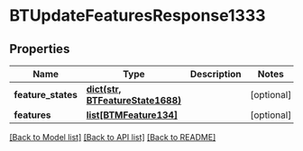 # BTUpdateFeaturesResponse1333

## Properties
Name | Type | Description | Notes
------------ | ------------- | ------------- | -------------
**feature_states** | [**dict(str, BTFeatureState1688)**](BTFeatureState1688.md) |  | [optional] 
**features** | [**list[BTMFeature134]**](BTMFeature134.md) |  | [optional] 

[[Back to Model list]](../README.md#documentation-for-models) [[Back to API list]](../README.md#documentation-for-api-endpoints) [[Back to README]](../README.md)


